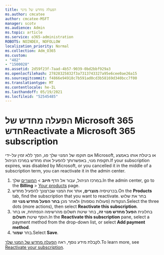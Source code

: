 ```yaml
---
title: הפעלה מחדש של מינוי
ms.author: cmcatee
author: cmcatee-MSFT
manager: scotv
ms.audience: Admin
ms.topic: article
ms.service: o365-administration
ROBOTS: NOINDEX, NOFOLLOW
localization_priority: Normal
ms.collection: Adm_O365
ms.custom:
- "482"
- "1500028"
ms.assetid: 2d59f23f-7aad-4b57-9039-0bd2bbf929a3
ms.openlocfilehash: 27828325832f3a7313743327a95e6cee0ae26a15
ms.sourcegitcommit: f4866e94918c7b591ad0cd3b58169d340bcc7f00
ms.translationtype: MT
ms.contentlocale: he-IL
ms.lasthandoff: 05/19/2021
ms.locfileid: "52545485"
---
```

# <a name="reactivate-a-microsoft-365-subscription"></a><span data-ttu-id="b3923-102">הפעלה מחדש של Microsoft 365 חדש</span><span class="sxs-lookup"><span data-stu-id="b3923-102">Reactivate a Microsoft 365 subscription</span></span>

<span data-ttu-id="b3923-103">אם תוקפו של המנוי שלך פג, הפך ללא זמין על-ידי Microsoft, או ביטלת אותו באמצע תקופת מנוי, באפשרותך להפעיל אותו מחדש במרכז הניהול.</span><span class="sxs-lookup"><span data-stu-id="b3923-103">If your subscription expires, was disabled by Microsoft, or you cancelled it in the middle of a subscription term, you can reactivate it in the admin center.</span></span>
  
1. <span data-ttu-id="b3923-104">במרכז הניהול, עבור אל הדף **חיוב**  >  [המוצרים](https://go.microsoft.com/fwlink/p/?linkid=842054) שלך.</span><span class="sxs-lookup"><span data-stu-id="b3923-104">In the admin center, go to the **Billing** > [Your products](https://go.microsoft.com/fwlink/p/?linkid=842054) page.</span></span>
2. <span data-ttu-id="b3923-105">בכרטיסיה **מוצרים,** אתר את המנוי שברצונך להפעיל מחדש.</span><span class="sxs-lookup"><span data-stu-id="b3923-105">On the **Products** tab, find the subscription that you want to reactivate.</span></span> <span data-ttu-id="b3923-106">בחר את שלוש הנקודות (פעולות נוספות) ולאחר מכן **בחר הפעל מחדש מנוי זה**.</span><span class="sxs-lookup"><span data-stu-id="b3923-106">Select the three dots (more actions), then select **Reactivate this subscription**.</span></span>
3. <span data-ttu-id="b3923-107">בחלונית **הפעל מחדש מנוי זה,** בחר שיטת תשלום מהרשימה הנפתחת, או בחר הוסף שיטת **תשלום**.</span><span class="sxs-lookup"><span data-stu-id="b3923-107">In the **Reactivate this subscription** pane, select a payment method from the drop-down list, or select **Add payment method**.</span></span>
4. <span data-ttu-id="b3923-108">בחר **שמור**.</span><span class="sxs-lookup"><span data-stu-id="b3923-108">Select **Save**.</span></span>

<span data-ttu-id="b3923-109">לקבלת מידע נוסף, ראה [הפעלה מחדש של המנוי שלך](/microsoft-365/commerce/subscriptions/reactivate-your-subscription).</span><span class="sxs-lookup"><span data-stu-id="b3923-109">To learn more, see [Reactivate your subscription](/microsoft-365/commerce/subscriptions/reactivate-your-subscription).</span></span>